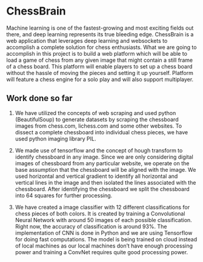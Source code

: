 # ChessBrain

Machine learning is one of the fastest-growing and most exciting fields out there, and deep learning represents its true bleeding edge. ChessBrain ​is a web application that leverages deep learning and
websockets to accomplish a complete solution for chess enthusiasts. What we are going to accomplish
in this project is to build a web platform which will be able to load a game of chess from any given
image that might contain a still frame of a chess board. This platform will enable players to set up a
chess board without the hassle of moving the pieces and setting it up yourself. Platform will feature a
chess engine for a solo play and will also support multiplayer.

## Work done so far

1. We have utilized the concepts of web scraping and used python (BeautifulSoup) to generate datasets by
scraping the chessboard images from chess.com, lichess.com and some other websites. To dissect a complete chessboard into individual chess pieces, we have used python imaging library PIL.

2. We made use of tensorflow and the concept of hough transform to identify chessboard in any
image. Since we are only considering digital images of chessboard from any particular website, we
operate on the base assumption that the chessboard will be aligned with the image. We used horizontal
and vertical gradient to identify all horizontal and vertical lines in the image and then isolated the lines associated with the chessboard. After identifying the chessboard we split the chessboard into 64
squares for further processing.

3. We have created a image classifier with 12 different classifications for chess pieces of both colors. It is created by training a Convolutional Neural Network with around 50 images of each possible
classification. Right now, the accuracy of classification is around 93%. The implementation of
CNN is done in Python and we are using Tensorflow for doing fast computations. The model
is being trained on cloud instead of local machines as our local machines don’t have enough processing
power and training a ConvNet requires quite good processing power.